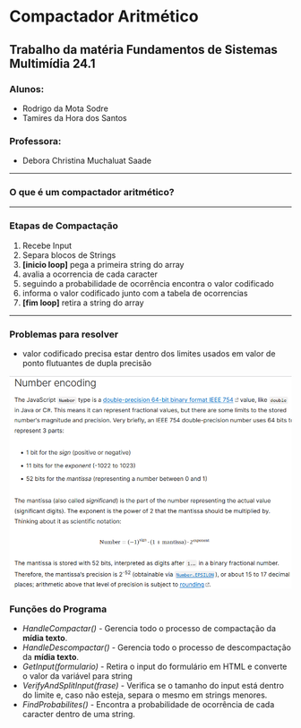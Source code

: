# Compactador Aritmético

## Trabalho da matéria Fundamentos de Sistemas Multimídia 24.1
### Alunos:
- Rodrigo da Mota Sodre
- Tamires da Hora dos Santos
### Professora:
- Debora Christina Muchaluat Saade
---
### O que é um compactador aritmético?


---
### Etapas de Compactação
1. Recebe Input
2. Separa blocos de Strings
3. **[inicio loop]** pega a primeira string do array
4. avalia a ocorrencia de cada caracter
5. seguindo a probabilidade de ocorrência encontra o valor codificado
6. informa o valor codificado junto com a tabela de ocorrencias
7. **[fim loop]** retira a string do array
---

### Problemas para resolver
- valor codificado precisa estar dentro dos limites usados em valor de ponto flutuantes de dupla precisão

![Descrição da Codificação Numérica](numberEncoding.png)

### Funções do Programa
* *HandleCompactar()* - Gerencia todo o processo de compactação da **mídia texto**.
* *HandleDescompactar()* - Gerencia todo o processo de descompactação da **mídia texto**.
* *GetInput(formulario)* - Retira o input do formulário em HTML e converte o valor da variável para string
* *VerifyAndSplitInput(frase)* - Verifica se o tamanho do input está dentro do limite e, caso não esteja, separa o mesmo em strings menores.
* *FindProbabilites()* - Encontra a probabilidade de ocorrência de cada caracter dentro de uma string.